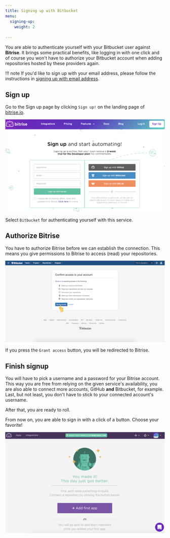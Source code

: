 ```yaml
---
title: Signing up with Bitbucket
menu:
  signing-up:
    weight: 2

---
```

You are able to authenticate yourself with your Bitbucket user against __Bitrise__. It brings some practical benefits, like logging in with one click and of course you won't have to authorize your Bitbucket account when adding repositories hosted by these providers again.

!!! note
    If you'd like to sign up with your email address, please follow the instructions in [signing up with email address](/signing-up/signing-up-with-email).

## Sign up

Go to the Sign up page by clicking `Sign up!` on the landing page of [bitrise.io](https://bitrise.io).

![Screenshot](/img/signing-up/sign-up-bitrise.png)

Select `Bitbucket` for authenticating yourself with this service.

## Authorize Bitrise

You have to authorize Bitrise before we can establish the connection. This means you give permissions to Bitrise to access (read) your repositories.

![Screenshot](/img/signing-up/bitrise_authorization.png)

If you press the `Grant access` button, you will be redirected to Bitrise.

## Finish signup

You will have to pick a username and a password for your Bitrise account. This way you are free from relying on the given service's availability, you are also able to connect more accounts, GitHub **and** Bitbucket, for example. Last, but not least, you don't have to stick to your connected account's username.

After that, you are ready to roll.

From now on, you are able to sign in with a click of a button. Choose your favorite!

![Screenshot](/img/signing-up/signup_success.png)